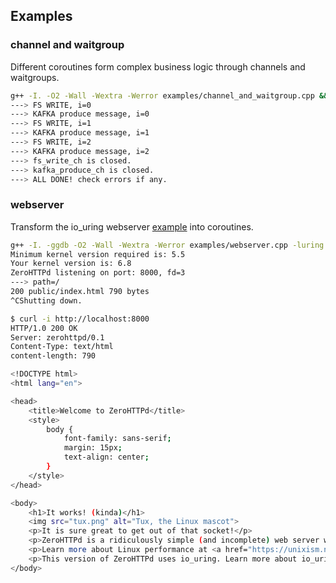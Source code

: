 ## Examples

### channel and waitgroup

Different coroutines form complex business logic through channels and waitgroups.

```bash
g++ -I. -O2 -Wall -Wextra -Werror examples/channel_and_waitgroup.cpp && ./a.out
---> FS WRITE, i=0
---> KAFKA produce message, i=0
---> FS WRITE, i=1
---> KAFKA produce message, i=1
---> FS WRITE, i=2
---> KAFKA produce message, i=2
---> fs_write_ch is closed.
---> kafka_produce_ch is closed.
---> ALL DONE! check errors if any.

```

### webserver

Transform the io_uring webserver [example](https://unixism.net/loti/tutorial/webserver_liburing.html) into coroutines.

```bash
g++ -I. -ggdb -O2 -Wall -Wextra -Werror examples/webserver.cpp -luring -o examples/webserver && (cd examples/ && ./webserver)
Minimum kernel version required is: 5.5
Your kernel version is: 6.8
ZeroHTTPd listening on port: 8000, fd=3
---> path=/
200 public/index.html 790 bytes
^CShutting down.

$ curl -i http://localhost:8000
HTTP/1.0 200 OK
Server: zerohttpd/0.1
Content-Type: text/html
content-length: 790

<!DOCTYPE html>
<html lang="en">

<head>
    <title>Welcome to ZeroHTTPd</title>
    <style>
        body {
            font-family: sans-serif;
            margin: 15px;
            text-align: center;
        }
    </style>
</head>

<body>
    <h1>It works! (kinda)</h1>
    <img src="tux.png" alt="Tux, the Linux mascot">
    <p>It is sure great to get out of that socket!</p>
    <p>ZeroHTTPd is a ridiculously simple (and incomplete) web server written for learning about Linux performance.</p>
    <p>Learn more about Linux performance at <a href="https://unixism.net/2019/04/28/linux-applications-performance-introduction/">unixism.net</a></p>
    <p>This version of ZeroHTTPd uses io_uring. Learn more about io_uring <a href="https://unixism.net/loti">here</a>.</p>
</body>
```
